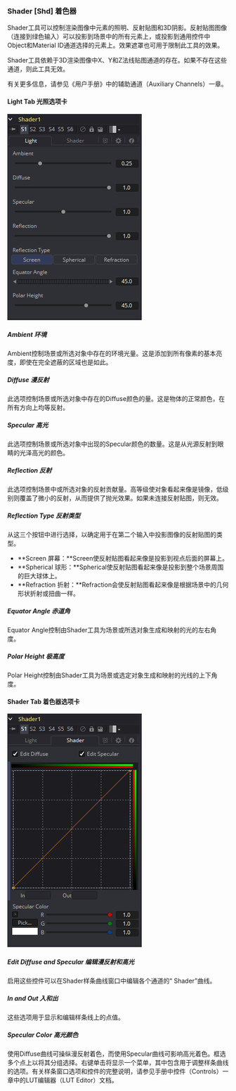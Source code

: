 ### Shader [Shd] 着色器

Shader工具可以控制渲染图像中元素的照明、反射贴图和3D阴影。反射贴图图像（连接到绿色输入）可以投影到场景中的所有元素上，或投影到通用控件中Object和Material ID通道选择的元素上。效果遮罩也可用于限制此工具的效果。

Shader工具依赖于3D渲染图像中X、Y和Z法线贴图通道的存在。如果不存在这些通道，则此工具无效。

有关更多信息，请参见《用户手册》中的辅助通道（Auxiliary Channels）一章。

#### Light Tab 光照选项卡

![Shd_LightTab](images/Shd_LightTab.png)

##### Ambient 环境

Ambient控制场景或所选对象中存在的环境光量。这是添加到所有像素的基本亮度，即使在完全遮蔽的区域也是如此。

##### Diffuse 漫反射

此选项控制场景或所选对象中存在的Diffuse颜色的量。这是物体的正常颜色，在所有方向上均等反射。

##### Specular 高光

此选项控制场景或所选对象中出现的Specular颜色的数量。这是从光源反射到眼睛的光泽高光的颜色。

##### Reflection 反射

此选项控制场景中或所选对象的反射贡献量。高等级使对象看起来像是镜像，低级别则覆盖了微小的反射，从而提供了抛光效果。如果未连接反射贴图，则无效。

##### Reflection Type 反射类型

从这三个按钮中进行选择，以确定用于在第二个输入中投影图像的反射贴图的类型。

- **Screen 屏幕：**Screen使反射贴图看起来像是投影到视点后面的屏幕上。
- **Spherical 球形：**Spherical使反射贴图看起来像是投影到整个场景周围的巨大球体上。
- **Refraction 折射：**Refraction会使反射贴图看起来像是根据场景中的几何形状折射或扭曲一样。

##### Equator Angle 赤道角

Equator Angle控制由Shader工具为场景或所选对象生成和映射的光的左右角度。

##### Polar Height 极高度

Polar Height控制由Shader工具为场景或选定对象生成和映射的光线的上下角度。

#### Shader Tab 着色器选项卡

![Shd_ShaderTab](images/Shd_ShaderTab.png)

##### Edit Diffuse and Specular 编辑漫反射和高光

启用这些控件可以在Shader样条曲线窗口中编辑各个通道的“ Shader”曲线。

##### In and Out 入和出

这些选项用于显示和编辑样条线上的点值。

##### Specular Color 高光颜色

使用Diffuse曲线可操纵漫反射着色，而使用Specular曲线可影响高光着色。框选多个点上以将其分组选择。右键单击将显示一个菜单，其中包含用于调整样条曲线的选项。有关样条窗口选项和控件的完整说明，请参见手册中控件（Controls）一章中的LUT编辑器（LUT Editor）文档。

